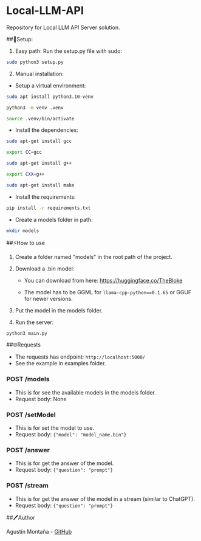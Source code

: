 # Local-LLM-API
Repository for Local LLM API Server solution.

##🔧Setup:

1. Easy path: Run the setup.py file with sudo:

```bash
sudo python3 setup.py
```

2. Manual installation:

- Setup a virtual environment:

```bash
sudo apt install python3.10-venv
```
```bash
python3 -m venv .venv
```
```bash
source .venv/bin/activate
```

- Install the dependencies:

```bash
sudo apt-get install gcc
```
```bash
export CC=gcc
```
```bash
sudo apt-get install g++
```
```bash
export CXX=g++
```
```bash
sudo apt-get install make
```

- Install the requirements:

```bash
pip install -r requirements.txt
```

- Create a models folder in path:

```bash
mkdir models
```

##⚡How to use

1. Create a folder named "models" in the root path of the project.

2. Download a .bin model:
    
    - You can download from here: https://huggingface.co/TheBloke

    - The model has to be GGML for `llama-cpp-python==0.1.65` or GGUF for newer versions.

3. Put the model in the models folder.

4. Run the server:

```bash
python3 main.py
```

##🌐Requests

- The requests has endpoint: `http://localhost:5000/`
- See the example in examples folder.

### POST /models

- This is for see the available models in the models folder.
- Request body: None

### POST /setModel

- This is for set the model to use.
- Request body: `{"model": "model_name.bin"}`

### POST /answer

- This is for get the answer of the model.
- Request body: `{"question": "prompt"}`

### POST /stream

- This is for get the answer of the model in a stream (similar to ChatGPT).
- Request body: `{"question": "prompt"}`

##🖊️Author

Agustín Montaña - [GitHub](https://github.com/Agustinm28)